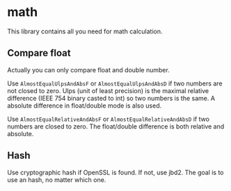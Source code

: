 # math

This library contains all you need for math calculation.

## Compare float

Actually you can only compare float and double number.

Use `AlmostEqualUlpsAndAbsF` or `AlmostEqualUlpsAndAbsD` if two numbers are not closed to zero.
Ulps (unit of least precision) is the maximal relative difference (IEEE 754 binary casted to int) so two numbers is the same.
A absolute difference in float/double mode is also used.

Use `AlmostEqualRelativeAndAbsF` or `AlmostEqualRelativeAndAbsD` if two numbers are closed to zero.
The float/double difference is both relative and absolute.

## Hash

Use cryptographic hash if OpenSSL is found. If not, use jbd2. The goal is to use an hash, no matter which one.

